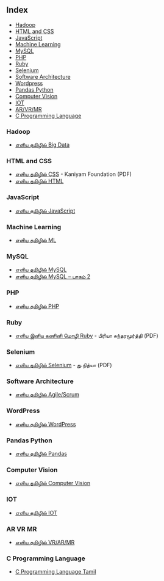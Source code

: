 ## Index

* [Hadoop](#hadoop)
* [HTML and CSS](#html-and-css)
* [JavaScript](#javascript)
* [Machine Learning](#machine-learning)
* [MySQL](#mysql)
* [PHP](#php)
* [Ruby](#ruby)
* [Selenium](#selenium)
* [Software Architecture](#software-architecture)
* [Wordpress](#wordpress)
* [Pandas Python](#pandas-python)
* [Computer Vision](#computer-vision)
* [IOT](#iot)
* [AR/VR/MR](#ar-vr-mr)
* [C Programming Language](#c-programming-language)

### Hadoop

* [எளிய தமிழில் Big Data](https://freetamilebooks.com/ebooks/learn-bigdata-in-tamil)


### HTML and CSS

* [எளிய தமிழில் CSS](https://freetamilebooks.com/ebooks/learn-css-in-tamil/) - Kaniyam Foundation (PDF)
* [எளிய தமிழில் HTML](https://freetamilebooks.com/htmlbooks/html-book/Learn-HTML-in-Tamil.html)


### JavaScript

* [எளிய தமிழில் JavaScript](https://freetamilebooks.com/ebooks/learn-javascript-in-tamil/)


### Machine Learning

* [எளிய தமிழில் ML](https://freetamilebooks.com/ebooks/learn_machine_learning_in_tamil/)


### MySQL

* [எளிய தமிழில் MySQL ](https://freetamilebooks.com/ebooks/learn-mysql-in-tamil)
* [எளிய தமிழில் MySQL – பாகம் 2 ](https://freetamilebooks.com/ebooks/learn-mysql-in-tamil-part-2)


### PHP

* [எளிய தமிழில் PHP](https://freetamilebooks.com/ebooks/learn-php-in-tamil/)


### Ruby

* [எளிய இனிய கணினி மொழி Ruby](https://freetamilebooks.com/ebooks/learn-ruby-in-tamil/) - பிரியா சுந்தரமூர்த்தி (PDF)


### Selenium

* [எளிய தமிழில் Selenium](https://freetamilebooks.com/ebooks/learn-selenium-in-tamil/) - து.நித்யா (PDF)


### Software Architecture

* [எளிய தமிழில் Agile/Scrum](https://freetamilebooks.com/ebooks/learn-agine-scrum-in-tamil)


### WordPress

* [எளிய தமிழில் WordPress](https://freetamilebooks.com/ebooks/learn-wordpress-in-tamil/)

### Pandas Python

* [எளிய தமிழில் Pandas](https://freetamilebooks.com/ebooks/learn_pandas_in_tamil/)

### Computer Vision

* [எளிய தமிழில் Computer Vision](https://freetamilebooks.com/ebooks/computer_vision/)

### IOT

* [எளிய தமிழில் IOT](https://freetamilebooks.com/ebooks/iot/)

### AR VR MR

* [எளிய தமிழில் VR/AR/MR](https://freetamilebooks.com/ebooks/vr_ar_mr/)

### C Programming Language

* [C Programming Language Tamil](https://www.researchgate.net/publication/350738560_C_Programming_Language_Tamil-_tamila)
